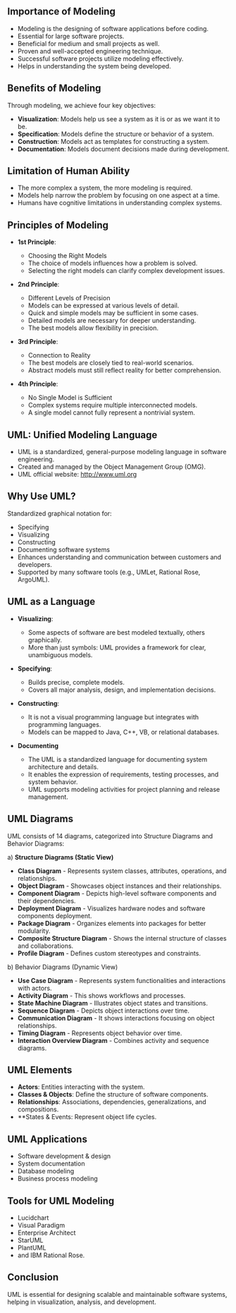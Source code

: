 ## **Importance of Modeling**  

- Modeling is the designing of software applications before coding.
- Essential for large software projects.
- Beneficial for medium and small projects as well.
- Proven and well-accepted engineering technique.
- Successful software projects utilize modeling effectively.
- Helps in understanding the system being developed.

## **Benefits of Modeling**

Through modeling, we achieve four key objectives:

- **Visualization**: Models help us see a system as it is or as we want it to be.
- **Specification**: Models define the structure or behavior of a system.
- **Construction**: Models act as templates for constructing a system.
- **Documentation**: Models document decisions made during development.

## **Limitation of Human Ability**

- The more complex a system, the more modeling is required.
- Models help narrow the problem by focusing on one aspect at a time.
- Humans have cognitive limitations in understanding complex systems.

## **Principles of Modeling**

- **1st Principle**:
  - Choosing the Right Models
  - The choice of models influences how a problem is solved.
  - Selecting the right models can clarify complex development issues.

- **2nd Principle**:
  - Different Levels of Precision
  - Models can be expressed at various levels of detail.
  - Quick and simple models may be sufficient in some cases.
  - Detailed models are necessary for deeper understanding.
  - The best models allow flexibility in precision.

- **3rd Principle**:
  - Connection to Reality
  - The best models are closely tied to real-world scenarios.
  - Abstract models must still reflect reality for better comprehension.

- **4th Principle**:
   - No Single Model is Sufficient
   - Complex systems require multiple interconnected models.
   - A single model cannot fully represent a nontrivial system.


## **UML: Unified Modeling Language**

- UML is a standardized, general-purpose modeling language in software engineering.
- Created and managed by the Object Management Group (OMG).
- UML official website: http://www.uml.org

## **Why Use UML?**

Standardized graphical notation for:

 - Specifying
 - Visualizing
 - Constructing
 - Documenting software systems
 - Enhances understanding and communication between customers and developers.
 - Supported by many software tools (e.g., UMLet, Rational Rose, ArgoUML).

## **UML as a Language**

- **Visualizing**:
    - Some aspects of software are best modeled textually, others graphically.
    - More than just symbols: UML provides a framework for clear, unambiguous models.

- **Specifying**:
   - Builds precise, complete models.
   - Covers all major analysis, design, and implementation decisions.

- **Constructing**:
  - It is not a visual programming language but integrates with programming languages.
  - Models can be mapped to Java, C++, VB, or relational databases.

- **Documenting**
   - The UML is a standardized language for documenting system architecture and details.  
   - It enables the expression of requirements, testing processes, and system behavior.  
   - UML supports modeling activities for project planning and release management.


 ## **UML Diagrams**

UML consists of 14 diagrams, categorized into Structure Diagrams and Behavior Diagrams:

a) **Structure Diagrams (Static View)**

   - **Class Diagram** - Represents system classes, attributes, operations, and relationships.
   - **Object Diagram** - Showcases object instances and their relationships.
   - **Component Diagram** - Depicts high-level software components and their dependencies.
   - **Deployment Diagram** - Visualizes hardware nodes and software components deployment.
   - **Package Diagram** - Organizes elements into packages for better modularity.
   - **Composite Structure Diagram** - Shows the internal structure of classes and collaborations.
   - **Profile Diagram** - Defines custom stereotypes and constraints.

b) Behavior Diagrams (Dynamic View)

  - **Use Case Diagram** - Represents system functionalities and interactions with actors.
  - **Activity Diagram** - This shows workflows and processes.
  - **State Machine Diagram** - Illustrates object states and transitions.
  - **Sequence Diagram** - Depicts object interactions over time.
  - **Communication Diagram** - It shows interactions focusing on object relationships.
  - **Timing Diagram** - Represents object behavior over time.
  - **Interaction Overview Diagram** - Combines activity and sequence diagrams.

## **UML Elements**

  - **Actors**: Entities interacting with the system.
  - **Classes & Objects**: Define the structure of software components.
  - **Relationships**: Associations, dependencies, generalizations, and compositions.
  - **States & Events: Represent object life cycles.

## **UML Applications**

  - Software development & design
  - System documentation
  - Database modeling
  - Business process modeling

## **Tools for UML Modeling**

   - Lucidchart
   - Visual Paradigm 
   - Enterprise Architect
   - StarUML
   - PlantUML
   - and IBM Rational Rose.

## **Conclusion**

UML is essential for designing scalable and maintainable software systems, helping in visualization, analysis, and development.
